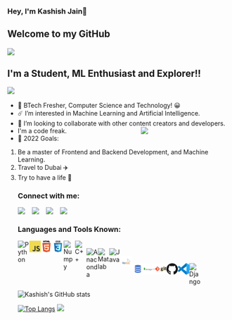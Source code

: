 ### Hey, I'm Kashish Jain👋
<h2>Welcome to my GitHub</h2>
<img align='center' src='https://github.com/mayankchaudhary26/Cool-Readme-ideas/raw/master/data/octocat/daftpunktocat-thomas.gif' width='200"'>  

## I'm a Student, ML Enthusiast and Explorer!!

![](https://komarev.com/ghpvc/?username=your-github-kashish0603&color=blue)

- 🔭 BTech Fresher, Computer Science and Technology! 😀
- ☄️ I’m interested in Machine Learning and Artificial Intelligence. 
- 👯 I’m looking to collaborate with other content creators and developers.
- I'm a code freak. <img align='right' src='https://github.com/abhisheknaiidu/abhisheknaiidu/raw/master/code.gif?raw=true' width='200"'>
- 🥅 2022 Goals: 
<ol>
  <li> Be a master of Frontend and Backend Development, and Machine Learning.
  </li>
  <li>Travel to Dubai ✈️</li>
  <li> Try to have a life 🥬</li>


### Connect with me:
  
[<img align="left" width="32px" src="https://img.icons8.com/cute-clipart/64/000000/twitter.png"/>][twitter]
[<img align="left" width="32px" src="https://img.icons8.com/cute-clipart/64/000000/instagram-new.png"/>][instagram]
[<img align="left" width="32px" src="https://img.icons8.com/cute-clipart/64/000000/linkedin.png"/>][linkedin]
[<img align="left" width="32px" src="https://img.icons8.com/external-tal-revivo-shadow-tal-revivo/24/000000/external-kaggle-an-online-community-of-data-scientists-and-machine-learners-owned-by-google-logo-shadow-tal-revivo.png"/>][kaggle]
<br />

### Languages and Tools Known:

<a href="https://icons8.com/icon/XPdRFanRZtNK/django"></a>
<img align="left" alt="Python" width="26px" src="https://img.icons8.com/color/48/000000/python--v1.png"/>
<img align="left" alt="JavaScript" width="26px" src="https://raw.githubusercontent.com/github/explore/80688e429a7d4ef2fca1e82350fe8e3517d3494d/topics/javascript/javascript.png" />
<img align="left" alt="HTML5" width="26px" src="https://raw.githubusercontent.com/github/explore/80688e429a7d4ef2fca1e82350fe8e3517d3494d/topics/html/html.png" />
<img align="left" alt="CSS3" width="26px" src="https://raw.githubusercontent.com/github/explore/80688e429a7d4ef2fca1e82350fe8e3517d3494d/topics/css/css.png" />
<img align="left" alt="Numpy" width="26px" src="https://img.icons8.com/color/48/000000/numpy.png"/>
<img align="left" alt="C++" width="26px" src="https://img.icons8.com/ios-filled/2x/c-plus-plus-logo.png"/>  
<img align="left" alt="Anaconda" width="26px" src="https://img.icons8.com/fluency/48/000000/anaconda--v2.png"/>
<img align="left" alt="Matlab" width="26px" src="https://img.icons8.com/fluency/48/000000/matlab.png"/>
<img align="left" alt="Java" width="26px" src="https://img.icons8.com/color/48/000000/java-coffee-cup-logo--v1.png"/>  
<img align="left" alt="MySQL" width="26px" src="https://raw.githubusercontent.com/github/explore/80688e429a7d4ef2fca1e82350fe8e3517d3494d/topics/mysql/mysql.png" />  
<img align="left" alt="SQL" width="26px" src="https://raw.githubusercontent.com/github/explore/80688e429a7d4ef2fca1e82350fe8e3517d3494d/topics/sql/sql.png" />
<img align="left" alt="MongoDB" width="26px" src="https://raw.githubusercontent.com/github/explore/80688e429a7d4ef2fca1e82350fe8e3517d3494d/topics/mongodb/mongodb.png" /> 
<img align="left" alt="Git" width="26px" src="https://raw.githubusercontent.com/github/explore/80688e429a7d4ef2fca1e82350fe8e3517d3494d/topics/git/git.png" />
<img align="left" alt="GitHub" width="26px" src="https://raw.githubusercontent.com/github/explore/78df643247d429f6cc873026c0622819ad797942/topics/github/github.png" />
<img align="left" alt="Visual Studio Code" width="26px" src="https://raw.githubusercontent.com/github/explore/80688e429a7d4ef2fca1e82350fe8e3517d3494d/topics/visual-studio-code/visual-studio-code.png" />
<img align="left" alt="Django" width="26px" src="https://img.icons8.com/ios-filled/50/000000/django.png" />  

<br />
<br />

![Kashish's GitHub stats](https://github-readme-stats.vercel.app/api?username=kashish0603&show_icons=true&theme=dark)

[twitter]: https://twitter.com/Kashish0603
[instagram]: https://www.instagram.com/malivore_2021/
[linkedin]: http://linkedin.com/in/kashish-jain-681983220
[kaggle]: https://www.kaggle.com/kashish0603
  
 [![Top Langs](https://github-readme-stats.vercel.app/api/top-langs/?username=kashish0603&layout=compact)](https://github.com/anuraghazra/github-readme-stats)                            <img src='https://github.com/mayankchaudhary26/Cool-Readme-ideas/raw/master/data/cool.gif' width=200/>
<!---
kashish0603/kashish0603 is a ✨ special ✨ repository because its `README.md` (this file) appears on your GitHub profile.
You can click the Preview link to take a look at your changes.
--->
